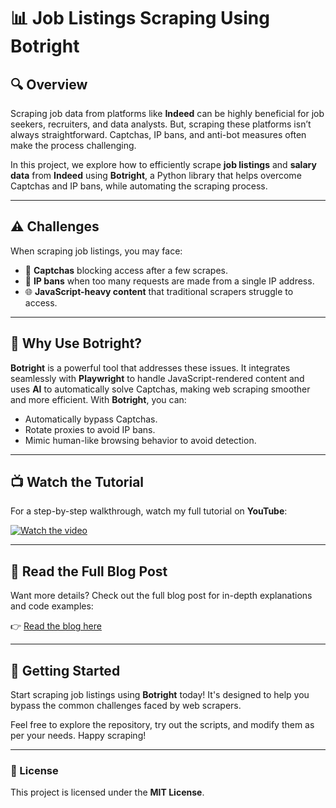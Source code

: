 # 📊 Job Listings Scraping Using Botright

## 🔍 Overview

Scraping job data from platforms like **Indeed** can be highly beneficial for job seekers, recruiters, and data analysts. But, scraping these platforms isn’t always straightforward. Captchas, IP bans, and anti-bot measures often make the process challenging.

In this project, we explore how to efficiently scrape **job listings** and **salary data** from **Indeed** using **Botright**, a Python library that helps overcome Captchas and IP bans, while automating the scraping process.

---

## ⚠️ Challenges

When scraping job listings, you may face:

- 🛑 **Captchas** blocking access after a few scrapes.
- 🚫 **IP bans** when too many requests are made from a single IP address.
- 🌐 **JavaScript-heavy content** that traditional scrapers struggle to access.

---

## 🤖 Why Use Botright?

**Botright** is a powerful tool that addresses these issues. It integrates seamlessly with **Playwright** to handle JavaScript-rendered content and uses **AI** to automatically solve Captchas, making web scraping smoother and more efficient. With **Botright**, you can:

- Automatically bypass Captchas.
- Rotate proxies to avoid IP bans.
- Mimic human-like browsing behavior to avoid detection.

---

## 📺 Watch the Tutorial

For a step-by-step walkthrough, watch my full tutorial on **YouTube**:

[![Watch the video](https://rayobyte.com/community/wp-content/uploads/2024/09/cover-1-624x624.webp)](https://www.youtube.com/watch?v=-rEOEIIuCBY)


---

## 📝 Read the Full Blog Post

Want more details? Check out the full blog post for in-depth explanations and code examples:

👉 [Read the blog here](https://rayobyte.com/community/scraping-project/web-scraping-indeed-with-python-extract-job-listings-and-salary-data/)

---

## 🚀 Getting Started

Start scraping job listings using **Botright** today! It's designed to help you bypass the common challenges faced by web scrapers.

Feel free to explore the repository, try out the scripts, and modify them as per your needs. Happy scraping!

---

### 📄 License

This project is licensed under the **MIT License**.
